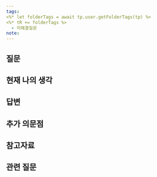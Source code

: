 ```yaml
---
tags: 
<%* let folderTags = await tp.user.getFolderTags(tp) %>
<%* tR += folderTags %>
  - 미해결질문
note: 
---
```


## 질문
<!-- 구체적인 질문 내용을 작성합니다 --> 
## 현재 나의 생각 
<!-- 질문에 대해 현재 이해하고 있는 내용이나 추측을 작성합니다 --> 
## 답변 
<!-- 찾은 답변을 정리합니다 --> 
## 추가 의문점 
<!-- 답변을 찾는 과정에서 생긴 새로운 의문점들을 작성합니다 --> 
## 참고자료 
<!-- 답변을 찾은 출처나 추가 학습에 도움이 될 자료들의 링크를 기록합니다 --> 
## 관련 질문 
<!-- 이 질문과 연관된 다른 질문들을 링크합니다 -->
